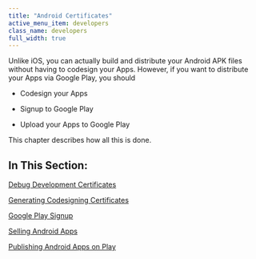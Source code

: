 ```yaml
---
title: "Android Certificates"
active_menu_item: developers
class_name: developers
full_width: true
---
```



Unlike iOS, you can actually build and distribute your Android APK files without having to codesign your Apps. However, if you want to distribute your Apps via Google Play, you should

 - Codesign your Apps

 - Signup to Google Play

 - Upload your Apps to Google Play

This chapter describes how all this is done.

## In This Section:

[Debug Development Certificates](debug-development-certificates.htm)

[Generating Codesigning Certificates](generating-codesigning-certici.htm)

[Google Play Signup](google-play.htm)

[Selling Android Apps](selling-android-apps.htm)

[Publishing Android Apps on Play](publishing-android-apps-on-pla.htm)
